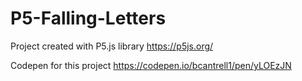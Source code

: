 # P5-Falling-Letters

Project created with P5.js library https://p5js.org/

Codepen for this project https://codepen.io/bcantrell1/pen/yLOEzJN
